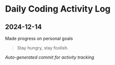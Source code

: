 # Daily Coding Activity Log

## 2024-12-14

Made progress on personal goals

> Stay hungry, stay foolish.

*Auto-generated commit for activity tracking*
